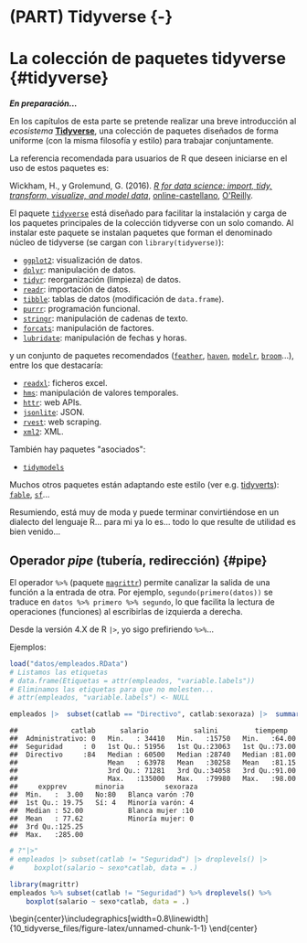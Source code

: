 # (PART) Tidyverse {-}

# La colección de paquetes tidyverse {#tidyverse}




<!-- 
---
title: "Tidyverse"
author: "Notas de Programación en R"
date: "Rubén Fernández-Casal (rubenfcasal@gmail.com)"
output:
  bookdown::html_document2:
    toc: yes
    # toc_float: yes
    # mathjax: local            # copia local de MathJax, hay que establecer:
    # self_contained: false     # las dependencias se guardan en ficheros externos
    pandoc_args: ["--number-offset", "1,0"]
  bookdown::pdf_document2:
    latex_engine: xelatex
    # keep_tex: yes
    toc: yes 
    pandoc_args: ["--number-offset", "1,0"]
header-includes:
- \usepackage[spanish]{babel}
- \setcounter{section}{1} 
---

bookdown::preview_chapter("01-Introduccion.Rmd")
knitr::purl("01-Introduccion.Rmd", documentation = 2)
knitr::spin("01-Introduccion.R", knit = FALSE)
-->


***En preparación...***

En los capítulos de esta parte se pretende realizar una breve introducción al *ecosistema* [**Tidyverse**](https://dplyr.tidyverse.org), una colección de paquetes diseñados de forma uniforme (con la misma filosofía y estilo) para trabajar conjuntamente.

La referencia recomendada para usuarios de R que deseen iniciarse en el uso de estos paquetes es: 

Wickham, H., y Grolemund, G. (2016). *[R for data science: import, tidy, transform, visualize, and model data](http://r4ds.had.co.nz)*, [online-castellano](https://es.r4ds.hadley.nz), [O'Reilly](http://shop.oreilly.com/product/0636920034407.do).

El paquete [`tidyverse`](https://tidyverse.tidyverse.org) está diseñado para facilitar la instalación y carga de los paquetes principales de la colección tidyverse con un solo comando.
Al instalar este paquete se instalan paquetes que forman el denominado núcleo de tidyverse (se cargan con `library(tidyverse)`):

* [`ggplot2`](https://ggplot2.tidyverse.org): visualización de datos.
* [`dplyr`](https://dplyr.tidyverse.org): manipulación de datos.
* [`tidyr`](https://tidyr.tidyverse.org): reorganización (limpieza) de datos.
* [`readr`](https://readr.tidyverse.org): importación de datos.
* [`tibble`](https://tibble.tidyverse.org): tablas de datos (modificación de `data.frame`).
* [`purrr`](https://purrr.tidyverse.org): programación funcional.
* [`stringr`](https://github.com/tidyverse/stringr): manipulación de cadenas de texto.
* [`forcats`](https://github.com/tidyverse/forcats): manipulación de factores.
* [`lubridate`](https://github.com/tidyverse/lubridate): manipulación de fechas y horas.

y un conjunto de paquetes recomendados ([`feather`](https://github.com/wesm/feather), [`haven`](https://github.com/tidyverse/haven), [`modelr`](https://github.com/tidyverse/modelr), [`broom`](https://github.com/tidymodels/broom)...), entre los que destacaría: 

* [`readxl`](https://github.com/tidyverse/readxl): ficheros excel.
* [`hms`](https://github.com/tidyverse/hms): manipulación de valores temporales.
* [`httr`](https://github.com/r-lib/httr): web APIs.
* [`jsonlite`](https://github.com/jeroen/jsonlite): JSON.
* [`rvest`](https://github.com/tidyverse/rvest): web scraping.
* [`xml2`](https://github.com/r-lib/xml2): XML.

También hay paquetes "asociados":

* [`tidymodels`](https://tidymodels.tidymodels.org)

Muchos otros paquetes están adaptando este estilo (ver e.g. [tidyverts](https://tidyverts.org/)): [`fable`](https://fable.tidyverts.org), [`sf`](https://r-spatial.github.io/sf/)...

Resumiendo, está muy de moda y puede terminar convirtiéndose en un dialecto del lenguaje R... para mi ya lo es... todo lo que resulte de utilidad es bien venido...


## Operador *pipe* (tubería, redirección) {#pipe}

El operador `%>%` (paquete [`magrittr`](https://magrittr.tidyverse.org)) permite canalizar la salida de una función a la entrada de otra. 
Por ejemplo, `segundo(primero(datos))` se traduce en `datos %>% primero %>% segundo`, lo que facilita la lectura de operaciones (funciones) al escribirlas de izquierda a derecha.

Desde la versión 4.X de R `|>`, yo sigo prefiriendo `%>%`...

Ejemplos:


```r
load("datos/empleados.RData")
# Listamos las etiquetas
# data.frame(Etiquetas = attr(empleados, "variable.labels"))  
# Eliminamos las etiquetas para que no molesten...
# attr(empleados, "variable.labels") <- NULL  

empleados |>  subset(catlab == "Directivo", catlab:sexoraza) |>  summary()
```

```
##             catlab      salario           salini         tiempemp    
##  Administrativo: 0   Min.   : 34410   Min.   :15750   Min.   :64.00  
##  Seguridad     : 0   1st Qu.: 51956   1st Qu.:23063   1st Qu.:73.00  
##  Directivo     :84   Median : 60500   Median :28740   Median :81.00  
##                      Mean   : 63978   Mean   :30258   Mean   :81.15  
##                      3rd Qu.: 71281   3rd Qu.:34058   3rd Qu.:91.00  
##                      Max.   :135000   Max.   :79980   Max.   :98.00  
##     expprev       minoria          sexoraza 
##  Min.   :  3.00   No:80   Blanca varón :70  
##  1st Qu.: 19.75   Sí: 4   Minoría varón: 4  
##  Median : 52.00           Blanca mujer :10  
##  Mean   : 77.62           Minoría mujer: 0  
##  3rd Qu.:125.25                             
##  Max.   :285.00
```

```r
# ?"|>"
# empleados |> subset(catlab != "Seguridad") |> droplevels() |> 
#     boxplot(salario ~ sexo*catlab, data = .)

library(magrittr)
empleados %>% subset(catlab != "Seguridad") %>% droplevels() %>%
    boxplot(salario ~ sexo*catlab, data = .)
```



\begin{center}\includegraphics[width=0.8\linewidth]{10_tidyverse_files/figure-latex/unnamed-chunk-1-1} \end{center}




